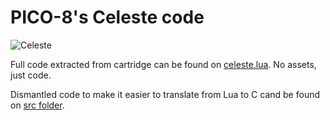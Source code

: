 # PICO-8's Celeste code

![Celeste](https://i.ytimg.com/vi/mvVNVMhag5s/maxresdefault.jpg)

Full code extracted from cartridge can be found on [celeste.lua](celeste.lua). No assets, just code.

Dismantled code to make it easier to translate from Lua to C cand be found on [src folder](src).